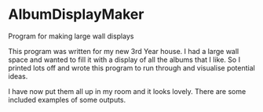 # AlbumDisplayMaker
Program for making large wall displays

This program was written for my new 3rd Year house.
I had a large wall space and wanted to fill it with 
a display of all the albums that I like.
So I printed lots off and wrote this program
to run through and visualise potential ideas.

I have now put them all up in my room and it looks lovely.
There are some included examples of some outputs.
